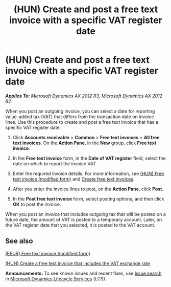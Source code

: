 ﻿---
title: (HUN) Create and post a free text invoice with a specific VAT register date
TOCTitle: (HUN) Create and post a free text invoice with a specific VAT register date
ms:assetid: 3e2a886b-d272-4770-a876-30a4953b5ec1
ms:mtpsurl: https://technet.microsoft.com/en-us/library/JJ664266(v=AX.60)
ms:contentKeyID: 49385355
ms.date: 04/18/2014
mtps_version: v=AX.60
f1_keywords:
- free text invoice
- VAT register date
---

# (HUN) Create and post a free text invoice with a specific VAT register date 


_**Applies To:** Microsoft Dynamics AX 2012 R3, Microsoft Dynamics AX 2012 R2_

When you post an outgoing invoice, you can select a date for reporting value-added tax (VAT) that differs from the transaction date on invoice lines. Use this procedure to create and post a free text invoice that has a specific VAT register date.

1.  Click **Accounts receivable** \> **Common** \> **Free text invoices** \> **All free text invoices**. On the **Action Pane**, in the **New** group, click **Free text invoice**.

2.  In the **Free text invoice** form, in the **Date of VAT register** field, select the date on which to report the invoice VAT.

3.  Enter the required invoice details. For more information, see [(HUN) Free text invoice (modified form)](https://technet.microsoft.com/en-us/library/jj664332\(v=ax.60\)) and [Create free text invoices](create-free-text-invoices.md).

4.  After you enter the invoice lines to post, on the **Action Pane**, click **Post**.

5.  In the **Post free text invoice** form, select posting options, and then click **OK** to post the invoice.

When you post an invoice that includes outgoing tax that will be posted on a future date, the amount of VAT is posted to a temporary account. Later, on the VAT register date that you selected, it is posted to the VAT account.

## See also

[(EEUR) Free text invoice (modified form)](https://technet.microsoft.com/en-us/library/jj910975\(v=ax.60\))

[(HUN) Create a free text invoice that includes the VAT exchange rate](hun-create-a-free-text-invoice-that-includes-the-vat-exchange-rate.md)

  
**Announcements:** To see known issues and recent fixes, use [Issue search](http://go.microsoft.com/fwlink/?linkid=389258) in [Microsoft Dynamics Lifecycle Services](http://go.microsoft.com/fwlink/?linkid=306505) (LCS).

